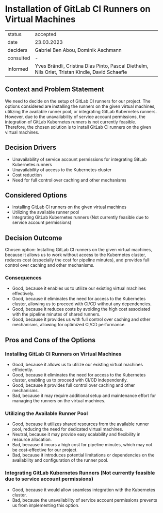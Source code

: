 # Installation of GitLab CI Runners on Virtual Machines

|           |          |
|-----------|----------|
| status    | accepted |
| date      | 23.03.2023 |
| deciders  | Gabriel Ben Abou, Dominik Aschmann |
| consulted | - |
| informed  | Yves Brändli, Cristina Dias Pinto, Pascal Diethelm, Nils Oriet, Tristan Kindle, David Schaefle |

## Context and Problem Statement

We need to decide on the setup of GitLab CI runners for our project. The options considered are installing the runners on the given virtual machines, utilizing the available runner pool, or integrating GitLab Kubernetes runners. However, due to the unavailability of service account permissions, the integration of GitLab Kubernetes runners is not currently feasible. Therefore, the chosen solution is to install GitLab CI runners on the given virtual machines.

## Decision Drivers

- Unavailability of service account permissions for integrating GitLab Kubernetes runners
- Unavailability of access to the Kubernetes cluster
- Cost reduction
- Need for full control over caching and other mechanisms

## Considered Options

- Installing GitLab CI runners on the given virtual machines
- Utilizing the available runner pool
- Integrating GitLab Kubernetes runners (Not currently feasible due to service account permissions)

## Decision Outcome

Chosen option: Installing GitLab CI runners on the given virtual machines, because it allows us to work without access to the Kubernetes cluster, reduces cost (especially the cost for pipeline minutes), and provides full control over caching and other mechanisms.

### Consequences

- Good, because it enables us to utilize our existing virtual machines effectively.
- Good, because it eliminates the need for access to the Kubernetes cluster, allowing us to proceed with CI/CD without any dependencies.
- Good, because it reduces costs by avoiding the high cost associated with the pipeline minutes of shared runners.
- Good, because it provides us with full control over caching and other mechanisms, allowing for optimized CI/CD performance.


## Pros and Cons of the Options

### Installing GitLab CI Runners on Virtual Machines

- Good, because it allows us to utilize our existing virtual machines efficiently.
- Good, because it eliminates the need for access to the Kubernetes cluster, enabling us to proceed with CI/CD independently.
- Good, because it provides full control over caching and other mechanisms.
- Bad, because it may require additional setup and maintenance effort for managing the runners on the virtual machines.


### Utilizing the Available Runner Pool

- Good, because it utilizes shared resources from the available runner pool, reducing the need for dedicated virtual machines.
- Neutral, because it may provide easy scalability and flexibility in resource allocation.
- Bad, because it incurs a high cost for pipeline minutes, which may not be cost-effective for our project.
- Bad, because it introduces potential limitations or dependencies on the availability and configuration of the runner pool.


### Integrating GitLab Kubernetes Runners (Not currently feasible due to service account permissions)

- Good, because it would allow seamless integration with the Kubernetes cluster.
- Bad, because the unavailability of service account permissions prevents us from implementing this option.


